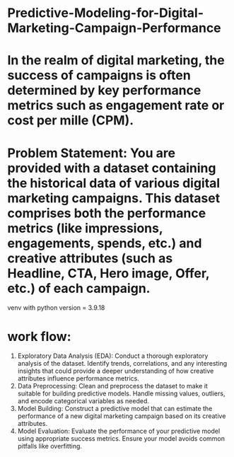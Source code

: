 # Predictive-Modeling-for-Digital-Marketing-Campaign-Performance
# In the realm of digital marketing, the success of campaigns is often determined by key performance metrics such as engagement rate or cost per mille (CPM).


# Problem Statement: You are provided with a dataset containing the historical data of various digital marketing campaigns. This dataset comprises both the performance metrics (like impressions, engagements, spends, etc.) and creative attributes (such as Headline, CTA, Hero image, Offer, etc.) of each campaign.


venv with python version = 3.9.18

# work flow:

1.	Exploratory Data Analysis (EDA): Conduct a thorough exploratory analysis of the dataset. Identify trends, correlations, and any interesting insights that could provide a deeper understanding of how creative attributes influence performance metrics.
2.	Data Preprocessing: Clean and preprocess the dataset to make it suitable for building predictive models. Handle missing values, outliers, and encode categorical variables as needed.
3.	Model Building: Construct a predictive model that can estimate the performance of a new digital marketing campaign based on its creative attributes.
4.	Model Evaluation: Evaluate the performance of your predictive model using appropriate success metrics. Ensure your model avoids common pitfalls like overfitting.


